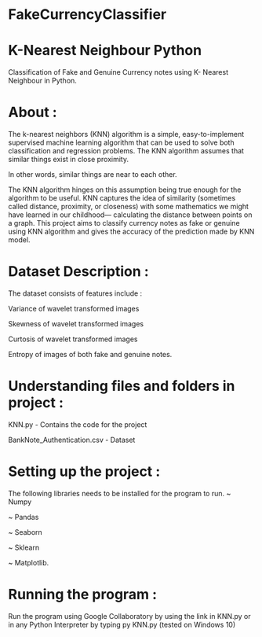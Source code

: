# FakeCurrencyClassifier
# K-Nearest Neighbour Python
Classification of Fake and Genuine Currency notes using K- Nearest Neighbour in Python.

# About :
The k-nearest neighbors (KNN) algorithm is a simple, easy-to-implement supervised machine learning algorithm that can be used to solve both classification and regression problems. The KNN algorithm assumes that similar things exist in close proximity. 

In other words, similar things are near to each other.

The KNN algorithm hinges on this assumption being true enough for the algorithm to be useful. KNN captures the idea of similarity (sometimes called distance, proximity, or closeness) with some mathematics we might have learned in our childhood— calculating the distance between points on a graph.
This project aims to classify currency notes as fake or genuine using KNN algorithm and gives the accuracy of the prediction made by KNN model.

# Dataset Description :
The dataset consists of  features include :

Variance of wavelet transformed images

Skewness of wavelet transformed images

Curtosis of wavelet transformed images

Entropy of images of both fake and genuine notes.

# Understanding files and folders in project :
KNN.py - Contains the code for the project

BankNote_Authentication.csv - Dataset

# Setting up the project :
The following libraries needs to be installed for the program to run.
~ Numpy

~ Pandas

~ Seaborn

~ Sklearn

~ Matplotlib.

# Running the program :
Run the program using Google Collaboratory by using the link in KNN.py or in any Python Interpreter by typing py KNN.py (tested on Windows 10)
